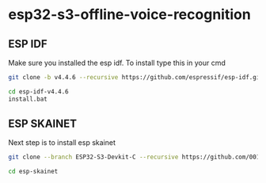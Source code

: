 # esp32-s3-offline-voice-recognition

## ESP IDF
Make sure you installed the esp idf. To install type this in your cmd
```bash
git clone -b v4.4.6 --recursive https://github.com/espressif/esp-idf.git
```
```bash
cd esp-idf-v4.4.6
install.bat
```
## ESP SKAINET
Next step is to install esp skainet
```bash
git clone --branch ESP32-S3-Devkit-C --recursive https://github.com/0015/esp-skainet.git
```
```bash
cd esp-skainet
```
